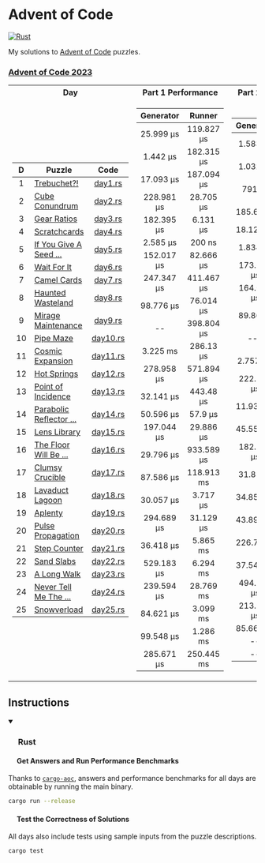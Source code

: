 # Advent of Code

<p>
  <a href="https://github.com/Famoto/AdventOfCode2023/actions/workflows/rust.yml">   <img alt="Rust"   src="https://github.com/Famoto/AdventOfCode2023/actions/workflows/rust.yml/badge.svg"></a>
</p>

My solutions to [Advent of Code](https://adventofcode.com) puzzles.

### [Advent of Code 2023](https://adventofcode.com/2023)

<table>
<tr><th>Day</th><th>Part 1 Performance</th><th>Part 2 Performance</th></tr>
<tr><td>

| D  | Puzzle                                                          |               Code               |
|:--:|-----------------------------------------------------------------|:--------------------------------:|
| 1  | [Trebuchet?!](https://adventofcode.com/2023/day/1)              |  [day1.rs](aoc2023/src/day1.rs)  |
| 2  | [Cube Conundrum](https://adventofcode.com/2023/day/2)           |  [day2.rs](aoc2023/src/day2.rs)  |
| 3  | [Gear Ratios](https://adventofcode.com/2023/day/3)              |  [day3.rs](aoc2023/src/day3.rs)  |
| 4  | [Scratchcards](https://adventofcode.com/2023/day/4)             |  [day4.rs](aoc2023/src/day4.rs)  |
| 5  | [If You Give A Seed ...](https://adventofcode.com/2023/day/5)   |  [day5.rs](aoc2023/src/day5.rs)  |
| 6  | [Wait For It](https://adventofcode.com/2023/day/6)              |  [day6.rs](aoc2023/src/day6.rs)  |
| 7  | [Camel Cards](https://adventofcode.com/2023/day/7)              |  [day7.rs](aoc2023/src/day7.rs)  |
| 8  | [Haunted Wasteland](https://adventofcode.com/2023/day/8)        |  [day8.rs](aoc2023/src/day8.rs)  |
| 9  | [Mirage Maintenance](https://adventofcode.com/2023/day/9)       |  [day9.rs](aoc2023/src/day9.rs)  |
| 10 | [Pipe Maze](https://adventofcode.com/2023/day/10)               | [day10.rs](aoc2023/src/day10.rs) |
| 11 | [Cosmic Expansion](https://adventofcode.com/2023/day/11)        | [day11.rs](aoc2023/src/day11.rs) |
| 12 | [Hot Springs](https://adventofcode.com/2023/day/12)             | [day12.rs](aoc2023/src/day12.rs) |
| 13 | [Point of Incidence](https://adventofcode.com/2023/day/13)      | [day13.rs](aoc2023/src/day13.rs) |
| 14 | [Parabolic Reflector ...](https://adventofcode.com/2023/day/14) | [day14.rs](aoc2023/src/day14.rs) |
| 15 | [Lens Library](https://adventofcode.com/2023/day/15)            | [day15.rs](aoc2023/src/day15.rs) |
| 16 | [The Floor Will Be ...](https://adventofcode.com/2023/day/16)   | [day16.rs](aoc2023/src/day16.rs) |
| 17 | [Clumsy Crucible](https://adventofcode.com/2023/day/17)         | [day17.rs](aoc2023/src/day17.rs) |
| 18 | [Lavaduct Lagoon](https://adventofcode.com/2023/day/18)         | [day18.rs](aoc2023/src/day18.rs) |
| 19 | [Aplenty](https://adventofcode.com/2023/day/19)                 | [day19.rs](aoc2023/src/day19.rs) |
| 20 | [Pulse Propagation](https://adventofcode.com/2023/day/20)       | [day20.rs](aoc2023/src/day20.rs) |
| 21 | [Step Counter](https://adventofcode.com/2023/day/21)            | [day21.rs](aoc2023/src/day21.rs) |
| 22 | [Sand Slabs](https://adventofcode.com/2023/day/22)              | [day22.rs](aoc2023/src/day22.rs) |
| 23 | [A Long Walk](https://adventofcode.com/2023/day/23)             | [day23.rs](aoc2023/src/day23.rs) |
| 24 | [Never Tell Me The ...](https://adventofcode.com/2023/day/24)   | [day24.rs](aoc2023/src/day24.rs) |
| 25 | [Snowverload](https://adventofcode.com/2023/day/25)             | [day25.rs](aoc2023/src/day25.rs) |

</td><td>

| Generator  |   Runner   |
|:----------:|:----------:|
| 25.999 µs  | 119.827 µs |
|  1.442 µs  | 182.315 µs |
| 17.093 µs  | 187.094 µs |
| 228.981 µs | 28.705 µs  |
| 182.395 µs |  6.131 µs  |
|  2.585 µs  |   200 ns   |
| 152.017 µs | 82.666 µs  |
| 247.347 µs | 411.467 µs |
| 98.776 µs  | 76.014 µs  |
|     --     | 398.804 µs |
|  3.225 ms  | 286.13 µs  |
| 278.958 µs | 571.894 µs |
| 32.141 µs  | 443.48 µs  |
| 50.596 µs  |  57.9 µs   |
| 197.044 µs | 29.886 µs  |
| 29.796 µs  | 933.589 µs |
| 87.586 µs  | 118.913 ms |
| 30.057 µs  |  3.717 µs  |
| 294.689 µs | 31.129 µs  |
| 36.418 µs  |  5.865 ms  |
| 529.183 µs |  6.294 ms  |
| 239.594 µs | 28.769 ms  |
| 84.621 µs  |  3.099 ms  |
| 99.548 µs  |  1.286 ms  |
| 285.671 µs | 250.445 ms |

</td><td>

| Generator  |   Runner   |
|:----------:|:----------:|
|  1.583 µs  |  1.228 ms  |
|  1.032 µs  | 170.803 µs |
|   791 ns   | 113.365 µs |
| 185.64 µs  | 904.499 ms |
| 18.124 µs  |  3.927 s   |
|  1.834 µs  |  2.573 ms  |
| 173.628 µs | 72.858 µs  |
| 164.029 µs | 4.0248 ms  |
|  89.86 µs  | 77.827 µs  |
|    ---     | 242.098 µs |
|  2.757 ms  |  747.4 µs  |
| 222.531 µs | 11.155 ms  |
| 11.932 µs  | 447.047 µs |
| 45.556 µs  | 34.806 ms  |
| 182.315 µs | 152.088 µs |
|  31.81 µs  | 28.286 ms  |
| 34.856 µs  | 381.866 ms |
| 43.894 µs  |  2.985 µs  |
| 226.78 µs  | 70.493 µs  |
| 37.541 µs  | 25.834 ms  |
| 494.737 µs | 80.081 ms  |
| 213.935 µs | 43.042 ms  |
| 85.662 µs  |  3.349 s   |
|     --     |     --     |
|     --     |     --     |

</td></tr>
</table>

## Instructions

<details open>
<summary><h3><a href="#-rust"><img src="https://rustacean.net/assets/rustacean-flat-noshadow.svg" width="16" height="16"></a> Rust</h3></summary>

#### <a href="#-test-the-correctness-of-solutions"><img src="https://www.svgrepo.com/show/271355/rocket-ship-rocket.svg" width="14" height="14"></a> Get Answers and Run Performance Benchmarks

Thanks to [`cargo-aoc`](https://github.com/gobanos/cargo-aoc), answers and performance benchmarks for all days are
obtainable by running the main binary.

```bash
cargo run --release
```

#### <a href="#-test-the-correctness-of-solutions"><img src="https://www.svgrepo.com/show/269868/lab.svg" width="14" height="14"></a> Test the Correctness of Solutions

All days also include tests using sample inputs from the puzzle descriptions.

```bash
cargo test
```

</details>
